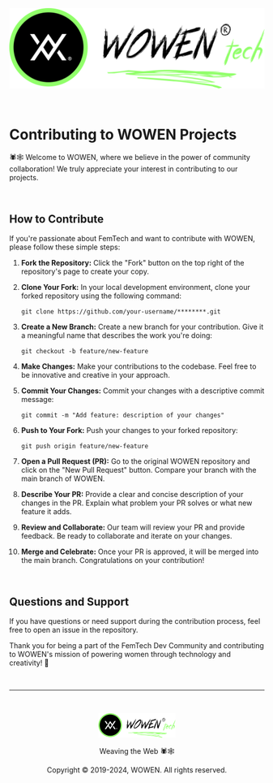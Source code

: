 ![WOWEN Logo](https://github.com/WOWEN-DEV/wowen/blob/main/wowen-repo-logo.svg)

<br>

# Contributing to WOWEN Projects

🕷️🕸️ Welcome to WOWEN, where we believe in the power of community collaboration! We truly appreciate your interest in contributing to our projects.

<br>

## How to Contribute

If you're passionate about FemTech and want to contribute with WOWEN, please follow these simple steps:

1. **Fork the Repository:** Click the "Fork" button on the top right of the repository's page to create your copy.

2. **Clone Your Fork:** In your local development environment, clone your forked repository using the following command:

   ```shell
   git clone https://github.com/your-username/********.git
   
3. **Create a New Branch:** Create a new branch for your contribution. Give it a meaningful name that describes the work you're doing:

   ```shell
   git checkout -b feature/new-feature

4. **Make Changes:** Make your contributions to the codebase. Feel free to be innovative and creative in your approach.

5. **Commit Your Changes:** Commit your changes with a descriptive commit message:

   ```shell
   git commit -m "Add feature: description of your changes"

6. **Push to Your Fork:** Push your changes to your forked repository:

   ```shell
   git push origin feature/new-feature

7. **Open a Pull Request (PR):** Go to the original WOWEN repository and click on the "New Pull Request" button. Compare your branch with the main branch of WOWEN.

8. **Describe Your PR:** Provide a clear and concise description of your changes in the PR. Explain what problem your PR solves or what new feature it adds.

9. **Review and Collaborate:** Our team will review your PR and provide feedback. Be ready to collaborate and iterate on your changes.

10. **Merge and Celebrate:** Once your PR is approved, it will be merged into the main branch. Congratulations on your contribution!

<br>

## Questions and Support

If you have questions or need support during the contribution process, feel free to open an issue in the repository.

Thank you for being a part of the FemTech Dev Community and contributing to WOWEN's mission of powering women through technology and creativity! 🌟

<br>

---

<br>

<p align="center">
  <img src="https://github.com/WOWEN-DEV/wowen/blob/main/wowen-repo-logo.svg" alt="WOWEN Logo" width="30%">
</p>

<p align="center">Weaving the Web 🕷️🕸️</p>
<p align="center">Copyright © 2019-2024, WOWEN. All rights reserved.</p>
